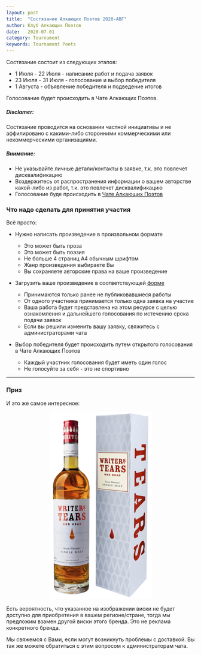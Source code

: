 ```yaml
---
layout: post
title:  "Состязание Алкающих Поэтов 2020-АВГ"
author: Клуб Алкающих Поэтов
date:   2020-07-01
category: Tournament
keywords: Tournament Poets
---
```


Состязание состоит из следующих этапов:
* 1 Июля - 22 Июля - написание работ и подача заявок
* 23 Июля - 31 Июля - голосование и выбор победителя
* 1 Августа - объявление победителя и подведение итогов

Голосование будет происходить в Чате Алкающих Поэтов.
<!--more-->
##### Disclamer:
Состязание проводится на основании частной инициативы и не аффилировано с какими-либо сторонними коммерческими или некоммерческими организациями.

##### Вниманиe:
* Не указывайте личные детали/контакты в заявке, т.к. это повлечет дисквалификацию
* Воздержитесь от распространения информации о вашем авторстве какой-либо из работ, т.к. это повлечет дисквалификацию
* Голосование буде происходить в [Чате Алкающих Поэтов](https://t.me/joinchat/FC6kkBnP3OfzjUT__7YNnQ)

### Что надо сделать для принятия участия

Всё просто:
* Нужно написать произведение в произвольном формате
  * Это может быть проза<br/>
  * Это может быть поэзия<br/>
  * Не больше 4 страниц А4 обычным шрифтом<br/>
  * Жанр произведения выбираете Вы<br/>
  * Вы сохраняете авторские права на ваше произведение<br/>
* Загрузить ваше произведение в соответствующей [форме](https://forms.gle/P3YMSnqGKZ22NSW26)
  * Принимаются только ранее не публиковавшиеся работы
  * От одного участника принимается только одна заявка на участие
  * Ваша работа будет представлена на этом ресурсе с целью ознакомления и дальнейшего голосования по истечению срока подачи заявок
  * Если вы решили изменить вашу заявку, свяжитесь с администраторами чата

* Выбор победителя будет происходить путем открытого голосования в Чате Алкающих Поэтов
  * Каждый участник голосования будет иметь один голос
  * Не голосуйте за себя - это не спортивно

---

### Приз

И это же самое интересное:

<p align="center">
<img alt="Writer's Tears whiskey" src="/assets/img/tournament/2020-08-01/writers_tears.png"/>
</p>

Есть вероятность, что указанное на изображении виски не будет доступно для приобретения в вашем регионе/стране, тогда мы предложим взамен другой виски этого бренда. Это не реклама конкретного бренда.

Мы свяжемся с Вами, если могут возникнуть проблемы с доставкой. Вы так же можете обратиться с этим вопросом к администраторам чата.
